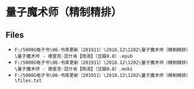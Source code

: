 # 量子魔术师（精制精排）

## Files

- `F:/5000G电子书\06-书库更新（201911）\2018.12\1202\量子魔术师（精制精排）\量子魔术师 - 德里克·昆什肯【雨浪】（豆瓣8.8）.epub`
- `F:/5000G电子书\06-书库更新（201911）\2018.12\1202\量子魔术师（精制精排）\量子魔术师 - 德里克·昆什肯【雨浪】（豆瓣8.8）.mobi`
- `F:/5000G电子书\06-书库更新（201911）\2018.12\1202\量子魔术师（精制精排）\files.txt`
